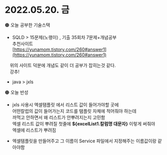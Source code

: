 
# 2022.05.20. 금

🟠 오늘 공부한 기술스택

- SQLD > 15문제(노랭이) , 기출 35회차 7문제+개념공부  
추천사이트  
[https://yunamom.tistory.com/260#answer1](https://yunamom.tistory.com/260#answer1)

&nbsp; &nbsp; 위의 사이트 덕분에 개념도 같이 더 공부가 잡히는것 같다.  
&nbsp; &nbsp; 강추!  

- java > jxls

🟠  오늘 반성

- jxls 사용시 엑셀탬플릿 에서 리스트 값이 들어가야할 곳에  
어떤칼럽의 값이 들어가는지 코드를 탬플릿 자체에 적어줘야 하는데   
까먹고 안하면서 왜 리스트가 안뿌려지는지 고민함  
엑셀 리스트 값이 뿌려질 첫줄에 **${excelList1.칼럼명 대문자}** 이렇게 써줘야  
엑셀에 리스트가 뿌려짐  
    
- 엑셀템플릿을 만들어주고 그 이름이 Service 파일에서 지정해주는 이름값이랑 같아야함
